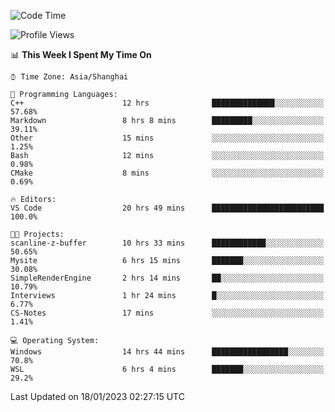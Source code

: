 <!--START_SECTION:waka-->
![Code Time](http://img.shields.io/badge/Code%20Time-596%20hrs%2047%20mins-blue)

![Profile Views](http://img.shields.io/badge/Profile%20Views-1-blue)

📊 **This Week I Spent My Time On** 

```text
⌚︎ Time Zone: Asia/Shanghai

💬 Programming Languages: 
C++                      12 hrs              ██████████████░░░░░░░░░░░   57.68% 
Markdown                 8 hrs 8 mins        █████████░░░░░░░░░░░░░░░░   39.11% 
Other                    15 mins             ░░░░░░░░░░░░░░░░░░░░░░░░░   1.25% 
Bash                     12 mins             ░░░░░░░░░░░░░░░░░░░░░░░░░   0.98% 
CMake                    8 mins              ░░░░░░░░░░░░░░░░░░░░░░░░░   0.69%

🔥 Editors: 
VS Code                  20 hrs 49 mins      █████████████████████████   100.0%

🐱‍💻 Projects: 
scanline-z-buffer        10 hrs 33 mins      ████████████░░░░░░░░░░░░░   50.65% 
Mysite                   6 hrs 15 mins       ███████░░░░░░░░░░░░░░░░░░   30.08% 
SimpleRenderEngine       2 hrs 14 mins       ██░░░░░░░░░░░░░░░░░░░░░░░   10.79% 
Interviews               1 hr 24 mins        █░░░░░░░░░░░░░░░░░░░░░░░░   6.77% 
CS-Notes                 17 mins             ░░░░░░░░░░░░░░░░░░░░░░░░░   1.41%

💻 Operating System: 
Windows                  14 hrs 44 mins      █████████████████░░░░░░░░   70.8% 
WSL                      6 hrs 4 mins        ███████░░░░░░░░░░░░░░░░░░   29.2%

```


 Last Updated on 18/01/2023 02:27:15 UTC
<!--END_SECTION:waka-->
